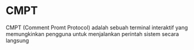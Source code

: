 # CMPT
CMPT (Comment Promt Protocol) adalah sebuah terminal interaktif yang memungkinkan pengguna untuk menjalankan perintah sistem secara langsung

